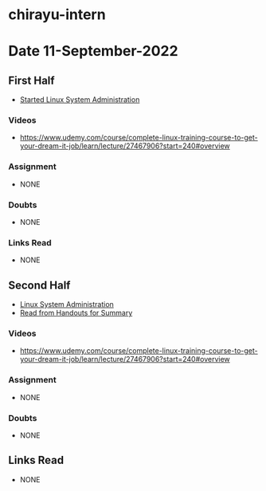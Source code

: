 # chirayu-intern

# Date 11-September-2022

## First Half

- [Started Linux System Administration](https://www.udemy.com/course/complete-linux-training-course-to-get-your-dream-it-job/learn/lecture/27467906?start=240#overview)


### Videos

- https://www.udemy.com/course/complete-linux-training-course-to-get-your-dream-it-job/learn/lecture/27467906?start=240#overview

### Assignment

- NONE
### Doubts

- NONE

### Links Read

- NONE

## Second Half  

- [Linux System Administration](https://www.udemy.com/course/complete-linux-training-course-to-get-your-dream-it-job/learn/lecture/27467906?start=240#overview)
- [Read from Handouts for Summary](https://www.udemy.com/course/complete-linux-training-course-to-get-your-dream-it-job/learn/lecture/27467906?start=240#overview)
### Videos
      
- https://www.udemy.com/course/complete-linux-training-course-to-get-your-dream-it-job/learn/lecture/27467906?start=240#overview

### Assignment

- NONE 

### Doubts

- NONE

## Links Read

- NONE
